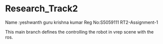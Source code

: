 # Research_Track2
Name  :yeshwanth guru krishna kumar
Reg No:S5059111
RT2-Assignment-1


This main branch defines the controlling the robot in vrep scene with the ros.
